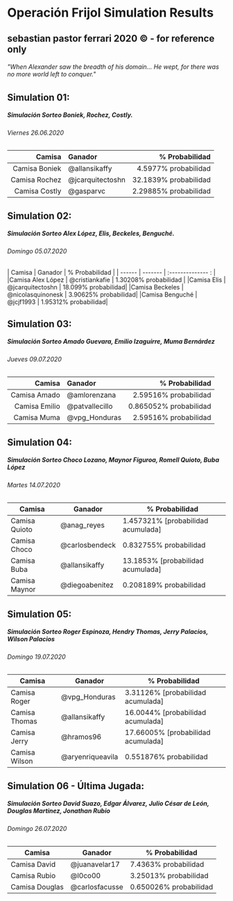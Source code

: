 # Operación Frijol Simulation Results
## sebastian pastor ferrari 2020 © - for reference only
###### "When Alexander saw the breadth of his domain... He wept, for there was no more world left to conquer."

## Simulation 01:
##### Simulación Sorteo Boniek, Rochez, Costly.
###### Viernes 26.06.2020

| Camisa | Ganador | % Probabilidad |
| ------:|:------- | --------------:|
Camisa Boniek | @allansikaffy | 4.5977% probabilidad |
Camisa Rochez | @jcarquitectoshn | 32.1839% probabilidad |
Camisa Costly | @gasparvc | 2.29885% probabilidad |

## Simulation 02:
##### Simulación Sorteo Alex López, Elis, Beckeles, Benguché.
###### Domingo 05.07.2020

| Camisa | Ganador | % Probabilidad    |
| ------ | ------- | :-------------- : |
|Camisa Alex López | @cristiankafie | 1.30208% probabilidad |
|Camisa Elis | @jcarquitectoshn | 18.099% probabilidad|
|Camisa Beckeles | @nicolasquinonesk | 3.90625% probabilidad|
|Camisa Benguché  | @jcjf1993 | 1.95312% probabilidad|


## Simulation 03:
##### Simulación Sorteo Amado Guevara, Emilio Izaguirre, Muma Bernárdez
###### Jueves 09.07.2020

|        Camisa | Ganador        |         % Probabilidad |
| -------------:|:-------------- | ----------------------:|
|  Camisa Amado | @amlorenzana   |  2.59516% probabilidad |
| Camisa Emilio | @patvallecillo | 0.865052% probabilidad |
|   Camisa Muma | @vpg_Honduras  |  2.59516% probabilidad |

## Simulation 04:
##### Simulación Sorteo Choco Lozano, Maynor Figuroa, Romell Quioto, Buba López
###### Martes 14.07.2020

| Camisa         | Ganador        | % Probabilidad                     |
| -------------- | -------------- | ---------------------------------- |
| Camisa  Quioto | @anag_reyes    | 1.457321% [probabilidad acumulada] |
| Camisa Choco   | @carlosbendeck | 0.832755% probabilidad             |
| Camisa Buba    | @allansikaffy  | 13.1853% [probabilidad acumulada]  |
| Camisa Maynor  | @diegoabenitez | 0.208189% probabilidad             |

## Simulation 05:
##### Simulación Sorteo Roger Espinoza, Hendry Thomas, Jerry Palacios, Wilson Palacios
###### Domingo 19.07.2020

| Camisa        | Ganador       | % Probabilidad                     |
| ------------- | ------------- | ---------------------------------- |
| Camisa Roger  | @vpg_Honduras | 3.31126% [probabilidad acumulada]  |
| Camisa Thomas | @allansikaffy | 16.0044% [probabilidad acumulada]  |
| Camisa Jerry  | @hramos96     | 17.66005% [probabilidad acumulada] |
| Camisa Wilson | @aryenriqueavila|0.551876% probabilidad            |

## Simulation 06 - Última Jugada:
##### Simulación Sorteo David Suazo, Edgar Álvarez, Julio César de León, Douglas Martinez, Jonathan Rubio
###### Domingo 26.07.2020

| Camisa         | Ganador        | % Probabilidad        |
| -------------- | -------------- | --------------------- |
| Camisa David   | @juanavelar17  | 7.4363% probabilidad  |
| Camisa Rubio   | @l0co00        | 3.25013% probabilidad |
| Camisa Douglas | @carlosfacusse | 0.650026% probabilidad|
